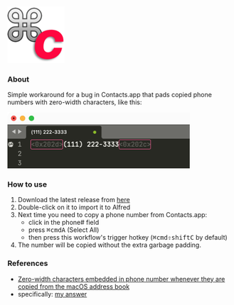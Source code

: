 <img src="./icon.png" width=128>

### About

Simple workaround for a bug in Contacts.app that pads copied phone numbers with zero-width characters, like this:

<img src="./zwsp.png" width=410>

### How to use

1. Download the latest release from [here](https://github.com/luckman212/alfred-copy-workaround/releases/download/1.0.1/CopyWorkaround.alfredworkflow)
2. Double-click on it to import it to Alfred
3. Next time you need to copy a phone number from Contacts.app:
   - click in the phone# field
   - press <kbd>⌘cmd</kbd><kbd>A</kbd> (Select All)
   - then press this workflow's trigger hotkey (<kbd>⌘cmd</kbd><kbd>⇧shift</kbd><kbd>C</kbd> by default)
4. The number will be copied without the extra garbage padding.

### References

- [Zero-width characters embedded in phone number whenever they are copied from the macOS address book](https://apple.stackexchange.com/questions/337101/zero-width-characters-embedded-in-phone-number-whenever-they-are-copied-from-the)
- specifically: [my answer](https://apple.stackexchange.com/a/350404/100302)

